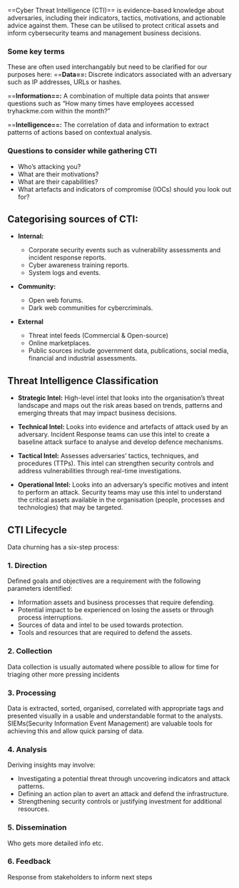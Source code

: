 
==Cyber Threat Intelligence (CTI)== is evidence-based knowledge about adversaries, including their indicators, tactics, motivations, and actionable advice against them. These can be utilised to protect critical assets and inform cybersecurity teams and management business decisions.

### Some key terms
These are often used interchangably but need to be clarified for our purposes here:
==**Data==:** Discrete indicators associated with an adversary such as IP addresses, URLs or hashes.

==**Information==:** A combination of multiple data points that answer questions such as “How many times have employees accessed tryhackme.com within the month?”

==**Intelligence==:** The correlation of data and information to extract patterns of actions based on contextual analysis.

### Questions to consider while gathering CTI
-   Who’s attacking you?
-   What are their motivations?
-   What are their capabilities?
-   What artefacts and indicators of compromise (IOCs) should you look out for?

## Categorising sources of CTI:
-   **Internal:**
    -   Corporate security events such as vulnerability assessments and incident response reports.
    -   Cyber awareness training reports.
    -   System logs and events.

-   **Community:**
    -   Open web forums.
    -   Dark web communities for cybercriminals.

-   **External**
    -   Threat intel feeds (Commercial & Open-source)
    -   Online marketplaces.
    -   Public sources include government data, publications, social media, financial and industrial assessments.

## Threat Intelligence Classification

-   **Strategic Intel:** High-level intel that looks into the organisation’s threat landscape and maps out the risk areas based on trends, patterns and emerging threats that may impact business decisions.
    
-   **Technical Intel:** Looks into evidence and artefacts of attack used by an adversary. Incident Response teams can use this intel to create a baseline attack surface to analyse and develop defence mechanisms.
    
-   **Tactical Intel:** Assesses adversaries’ tactics, techniques, and procedures (TTPs). This intel can strengthen security controls and address vulnerabilities through real-time investigations.
    
-   **Operational Intel:** Looks into an adversary’s specific motives and intent to perform an attack. Security teams may use this intel to understand the critical assets available in the organisation (people, processes and technologies) that may be targeted.

## CTI Lifecycle

Data churning has a six-step process:
### 1. Direction
Defined goals and objectives are a requirement with the following parameters identified:
-  Information assets and business processes that require defending.
-   Potential impact to be experienced on losing the assets or through process interruptions.
-   Sources of data and intel to be used towards protection.
-   Tools and resources that are required to defend the assets.

### 2. Collection
Data collection is usually automated where possible to allow for time for triaging other more pressing incidents

### 3. Processing
Data is extracted, sorted, organised, correlated with appropriate tags and presented visually in a usable and understandable format to the analysts. SIEMs(Security Information Event Management) are valuable tools for achieving this and allow quick parsing of data.

### 4. Analysis
Deriving insights may involve:
-   Investigating a potential threat through uncovering indicators and attack patterns.
-   Defining an action plan to avert an attack and defend the infrastructure.
-   Strengthening security controls or justifying investment for additional resources.

### 5. Dissemination
Who gets more detailed info etc.

### 6. Feedback
Response from stakeholders to inform next steps
